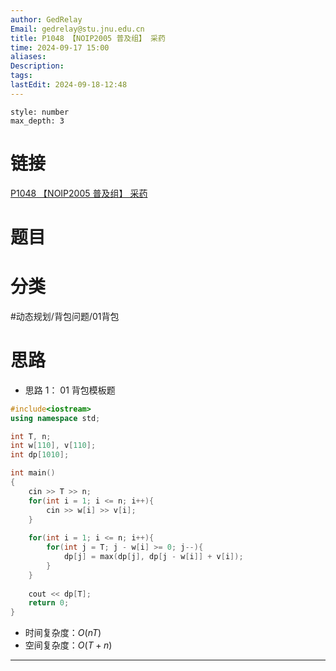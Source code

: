 ```yaml
---
author: GedRelay
Email: gedrelay@stu.jnu.edu.cn
title: P1048 【NOIP2005 普及组】 采药
time: 2024-09-17 15:00
aliases: 
Description: 
tags: 
lastEdit: 2024-09-18-12:48
---
```


```toc
style: number
max_depth: 3
```

# 链接
[P1048 【NOIP2005 普及组】 采药](https://www.luogu.com.cn/problem/P1048) 

# 题目


# 分类
#动态规划/背包问题/01背包 

# 思路
- 思路 1：
01 背包模板题


```cpp
#include<iostream>
using namespace std;

int T, n;
int w[110], v[110];
int dp[1010];

int main()
{
	cin >> T >> n;
	for(int i = 1; i <= n; i++){
	    cin >> w[i] >> v[i];
	}
	
	for(int i = 1; i <= n; i++){
	    for(int j = T; j - w[i] >= 0; j--){
	        dp[j] = max(dp[j], dp[j - w[i]] + v[i]);
	    }
	}
	
	cout << dp[T];
	return 0;
}
```


- 时间复杂度：${O\left( nT \right)  }$ 
- 空间复杂度：${O\left( T+n \right)  }$ 


---

